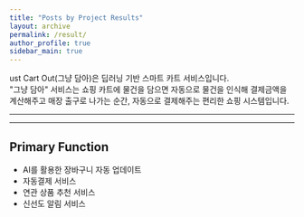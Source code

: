 ```yaml
---
title: "Posts by Project Results"
layout: archive
permalink: /result/
author_profile: true
sidebar_main: true
---
```


ust Cart Out(그냥 담아)은 딥러닝 기반 스마트 카트 서비스입니다.  
"그냥 담아" 서비스는 쇼핑 카트에 물건을 담으면 자동으로 물건을 인식해 결제금액을 계산해주고 매장 출구로 나가는 순간, 자동으로 결제해주는 편리한 쇼핑 시스템입니다.

---
---
## __Primary Function__
- AI를 활용한 장바구니 자동 업데이트
- 자동결제 서비스
- 연관 상품 추천 서비스
- 신선도 알림 서비스
